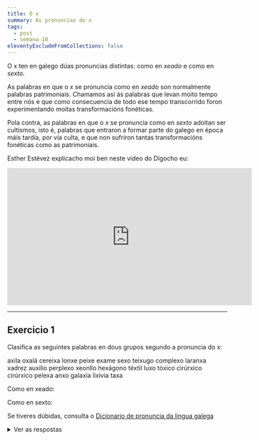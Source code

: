 ```yaml
---
title: O x
summary: As pronuncias do x
tags:
  - post
  - semana-10
eleventyExcludeFromCollections: false
---
```

O x ten en galego dúas pronuncias distintas: como en *xeado* e como en *sexto.* 

As palabras en que o *x* se pronuncia como en *xeado* son normalmente palabras patrimoniais. Chamamos así ás palabras que levan moito tempo entre nós e que como consecuencia de todo ese tempo transcorrido foron experimentando moitas transformacións fonéticas.

Pola contra, as palabras en que o *x* se pronuncia como en *sexto* adoitan ser cultismos, isto é, palabras que entraron a formar parte do galego en época máis tardía, por vía culta, e que non sufriron tantas transformacións fonéticas como as patrimoniais.

Esther Estévez explícacho moi ben neste vídeo do Dígocho eu:

<iframe width="560" height="315" src="https://www.youtube.com/embed/XRdtMWVCZrQ" frameborder="0" allow="accelerometer; autoplay; encrypted-media; gyroscope; picture-in-picture" allowfullscreen></iframe>

- - -

## Exercicio 1

Clasifica as seguintes palabras en dous grupos segundo a pronuncia do x:

<e-layout>
<e-tag color=3>axila</e-tag>
<e-tag color=3>oxalá</e-tag>
<e-tag color=3>cereixa</e-tag>
<e-tag color=3>lonxe</e-tag>
<e-tag color=3>peixe</e-tag>
<e-tag color=3>exame</e-tag>
<e-tag color=3>sexo</e-tag>
<e-tag color=3>teixugo</e-tag>
<e-tag color=3>complexo</e-tag>
<e-tag color=3>laranxa</e-tag>
<e-tag color=3>xadrez</e-tag>
<e-tag color=3>auxilio</e-tag>
<e-tag color=3>perplexo</e-tag>
<e-tag color=3>xeonllo</e-tag>
<e-tag color=3>hexágono</e-tag>
<e-tag color=3>téxtil</e-tag>
<e-tag color=3>luxo</e-tag>
<e-tag color=3>tóxico</e-tag>
<e-tag color=3>cirúrxico</e-tag>
<e-tag color=3>cirúrxico</e-tag>
<e-tag color=3>pelexa</e-tag>
<e-tag color=3>anxo</e-tag>
<e-tag color=3>galaxia</e-tag>
<e-tag color=3>lixivia</e-tag>
<e-tag color=3>taxa</e-tag>
</e-layout>

Como en xeado:

Como en sexto: 

Se tiveres dúbidas, consulta o [Dicionario de pronuncia da lingua galega](https://ilg.usc.es/pronuncia/)

<details>
<summary>Ver as respostas</summary>

Como en xeado: oxalá, cereixa, lonxe, peixe, teixugo, xeonllo, luxo, cirúrxico, pelexa, anxo, lixivia, taxa

Como en sexto: axila, sexo, complexo, laranxa, xadrez, auxilio, perplexo, hexágono, téxtil, tóxico, galaxia

</details>
